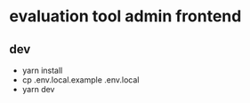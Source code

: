 # evaluation tool admin frontend

## dev

-   yarn install
-   cp .env.local.example .env.local
-   yarn dev

